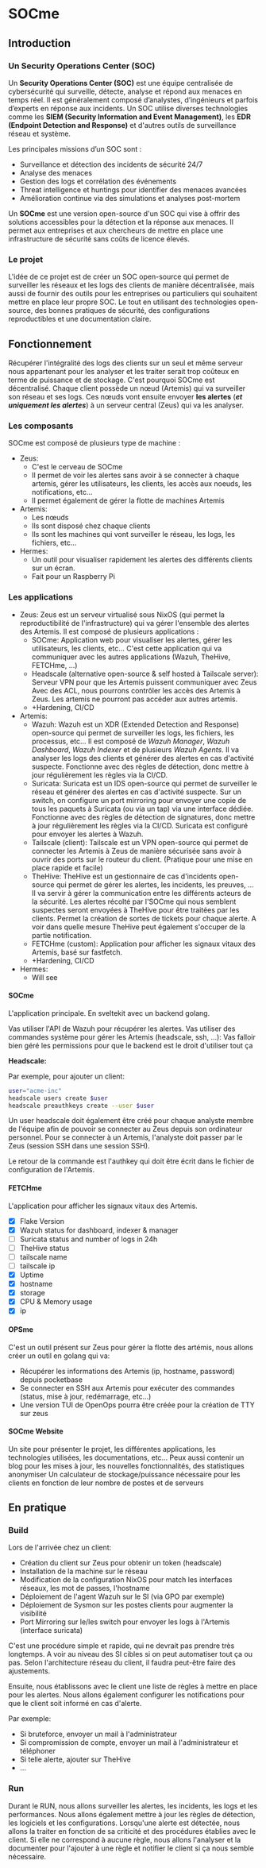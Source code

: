 # SOCme

## Introduction

### Un Security Operations Center (SOC)

Un **Security Operations Center (SOC)** est une équipe centralisée de cybersécurité qui surveille, détecte, analyse et répond aux menaces en temps réel. Il est généralement composé d’analystes, d’ingénieurs et parfois d’experts en réponse aux incidents. Un SOC utilise diverses technologies comme les **SIEM (Security Information and Event Management)**, les **EDR (Endpoint Detection and Response)** et d'autres outils de surveillance réseau et système.

Les principales missions d’un SOC sont :

- Surveillance et détection des incidents de sécurité 24/7
- Analyse des menaces
- Gestion des logs et corrélation des événements
- Threat intelligence et huntings pour identifier des menaces avancées
- Amélioration continue via des simulations et analyses post-mortem

Un **SOCme** est une version open-source d'un SOC qui vise à offrir des solutions accessibles pour la détection et la réponse aux menaces. Il permet aux entreprises et aux chercheurs de mettre en place une infrastructure de sécurité sans coûts de licence élevés.

### Le projet

L'idée de ce projet est de créer un SOC open-source qui permet de surveiller les réseaux et les logs des clients de manière décentralisée, mais aussi de fournir des outils pour les entreprises ou particuliers qui souhaitent mettre en place leur propre SOC. Le tout en utilisant des technologies open-source, des bonnes pratiques de sécurité, des configurations reproductibles et une documentation claire.

## Fonctionnement

Récupérer l'intégralité des logs des clients sur un seul et même serveur nous appartenant pour les analyser et les traiter serait trop coûteux en terme de puissance et de stockage. C'est pourquoi SOCme est décentralisé. Chaque client possède un nœud (Artemis) qui va surveiller son réseau et ses logs. Ces nœuds vont ensuite envoyer **les alertes** (***et uniquement les alertes***) à un serveur central (Zeus) qui va les analyser.

### Les composants

SOCme est composé de plusieurs type de machine :

- Zeus:
  - C'est le cerveau de SOCme
  - Il permet de voir les alertes sans avoir à se connecter à chaque artemis, gérer les utilisateurs, les clients, les accès aux noeuds, les notifications, etc...
  - Il permet également de gérer la flotte de machines Artemis
- Artemis:
  - Les nœuds
  - Ils sont disposé chez chaque clients
  - Ils sont les machines qui vont surveiller le réseau, les logs, les fichiers, etc...
- Hermes:
  - Un outil pour visualiser rapidement les alertes des différents clients sur un écran.
  - Fait pour un Raspberry Pi

### Les applications

- Zeus:
  Zeus est un serveur virtualisé sous NixOS (qui permet la reproductibilité de l'infrastructure) qui va gérer l'ensemble des alertes des Artemis. Il est composé de plusieurs applications :
  - SOCme:
    Application web pour visualiser les alertes, gérer les utilisateurs, les clients, etc...
    C'est cette application qui va communiquer avec les autres applications (Wazuh, TheHive, FETCHme, ...)
  - Headscale (alternative open-source & self hosted à Tailscale server):
    Serveur VPN pour que les Artemis puissent communiquer avec Zeus
    Avec des ACL, nous pourrons contrôler les accès des Artemis à Zeus. Les artemis ne pourront pas accéder aux autres artemis.
  - +Hardening, CI/CD
- Artemis:
  - Wazuh:
    Wazuh est un XDR (Extended Detection and Response) open-source qui permet de surveiller les logs, les fichiers, les processus, etc... Il est composé de *Wazuh Manager*, *Wazuh Dashboard*, *Wazuh Indexer* et de plusieurs *Wazuh Agents*.
    Il va analyser les logs des clients et générer des alertes en cas d'activité suspecte.
    Fonctionne avec des règles de détection, donc mettre à jour régulièrement les règles via la CI/CD.
  - Suricata:
    Suricata est un IDS open-source qui permet de surveiller le réseau et générer des alertes en cas d'activité suspecte.
    Sur un switch, on configure un port mirroring pour envoyer une copie de tous les paquets à Suricata (ou via un tap) via une interface dédiée.
    Fonctionne avec des règles de détection de signatures, donc mettre à jour régulièrement les règles via la CI/CD.
    Suricata est configuré pour envoyer les alertes à Wazuh.
  - Tailscale (client):
    Tailscale est un VPN open-source qui permet de connecter les Artemis à Zeus de manière sécurisée sans avoir à ouvrir des ports sur le routeur du client. (Pratique pour une mise en place rapide et facile)
  - TheHive:
    TheHive est un gestionnaire de cas d'incidents open-source qui permet de gérer les alertes, les incidents, les preuves, ...
    Il va servir à gérer la communication entre les différents acteurs de la sécurité.
    Les alertes récolté par l'SOCme qui nous semblent suspectes seront envoyées à TheHive pour être traitées par les clients.
    Permet la création de sortes de tickets pour chaque alerte.
    A voir dans quelle mesure TheHive peut également s'occuper de la partie notification.
  - FETCHme (custom):
    Application pour afficher les signaux vitaux des Artemis, basé sur fastfetch.
  - +Hardening, CI/CD
- Hermes:
  - Will see

#### SOCme

L'application principale.
En sveltekit avec un backend golang.

Vas utiliser l'API de Wazuh pour récupérer les alertes.
Vas utiliser des commandes système pour gérer les Artemis (headscale, ssh, ...): Vas falloir bien géré les permissions pour que le backend est le droit d'utiliser tout ça

**Headscale:**

Par exemple, pour ajouter un client:

```bash
user="acme-inc"
headscale users create $user
headscale preauthkeys create --user $user
```

Un user headscale doit également être créé pour chaque analyste membre de l'équipe afin de pouvoir se connecter au Zeus depuis son ordinateur personnel.
Pour se connecter à un Artemis, l'analyste doit passer par le Zeus (session SSH dans une session SSH).

Le retour de la commande est l'authkey qui doit être écrit dans le fichier de configuration de l'Artemis.

#### FETCHme

L'application pour afficher les signaux vitaux des Artemis.

- [x] Flake Version
- [x] Wazuh status for dashboard, indexer & manager
- [ ] Suricata status and number of logs in 24h
- [ ] TheHive status
- [ ] tailscale name
- [ ] tailscale ip
- [x] Uptime
- [x] hostname
- [x] storage
- [x] CPU & Memory usage
- [x] ip

#### OPSme

C'est un outil présent sur Zeus pour gérer la flotte des artémis, nous allons créer un outil en golang qui va:

- Récupérer les informations des Artemis (ip, hostname, password) depuis pocketbase
- Se connecter en SSH aux Artemis pour exécuter des commandes (status, mise à jour, redémarrage, etc...)
- Une version TUI de OpenOps pourra être créée pour la création de TTY sur zeus

#### SOCme Website

Un site pour présenter le projet, les différentes applications, les technologies utilisées, les documentations, etc...
Peux aussi contenir un blog pour les mises à jour, les nouvelles fonctionnalités, des statistiques anonymiser
Un calculateur de stockage/puissance nécessaire pour les clients en fonction de leur nombre de postes et de serveurs

## En pratique

### Build

Lors de l'arrivée chez un client:

- Création du client sur Zeus pour obtenir un token (headscale)
- Installation de la machine sur le réseau
- Modification de la configuration NixOS pour match les interfaces réseaux, les mot de passes, l'hostname
- Déploiement de l'agent Wazuh sur le SI (via GPO par exemple)
- Déploiement de Sysmon sur les postes clients pour augmenter la visibilité
- Port Mirroring sur le/les switch pour envoyer les logs à l'Artemis (interface suricata)

C'est une procédure simple et rapide, qui ne devrait pas prendre très longtemps. A voir au niveau des SI cibles si on peut automatiser tout ça ou pas. Selon l'architecture réseau du client, il faudra peut-être faire des ajustements.

Ensuite, nous établissons avec le client une liste de règles à mettre en place pour les alertes. Nous allons également configurer les notifications pour que le client soit informé en cas d'alerte.

Par exemple:

- Si bruteforce, envoyer un mail à l'administrateur
- Si compromission de compte, envoyer un mail à l'administrateur et téléphoner
- Si telle alerte, ajouter sur TheHive
- ...

### Run

Durant le RUN, nous allons surveiller les alertes, les incidents, les logs et les performances.
Nous allons également mettre à jour les règles de détection, les logiciels et les configurations.
Lorsqu'une alerte est détectée, nous allons la traiter en fonction de sa criticité et des procédures établies avec le client. Si elle ne correspond à aucune règle, nous allons l'analyser et la documenter pour l'ajouter à une règle et notifier le client si ça nous semble nécessaire.
